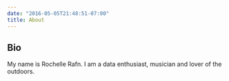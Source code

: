```yaml
---
date: "2016-05-05T21:48:51-07:00"
title: About
---
```


## Bio

My name is Rochelle Rafn. I am a data enthusiast, musician and lover of the outdoors.